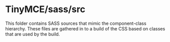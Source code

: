 # TinyMCE/sass/src

This folder contains SASS sources that mimic the component-class hierarchy. These files
are gathered in to a build of the CSS based on classes that are used by the build.
